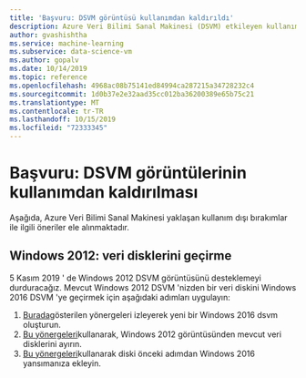 ```yaml
---
title: 'Başvuru: DSVM görüntüsü kullanımdan kaldırıldı'
description: Azure Veri Bilimi Sanal Makinesi (DSVM) etkileyen kullanım dışı bırakma ayrıntıları
author: gvashishtha
ms.service: machine-learning
ms.subservice: data-science-vm
ms.author: gopalv
ms.date: 10/14/2019
ms.topic: reference
ms.openlocfilehash: 4968ac08b75141ed84994ca287215a34728232c4
ms.sourcegitcommit: 1d0b37e2e32aad35cc012ba36200389e65b75c21
ms.translationtype: MT
ms.contentlocale: tr-TR
ms.lasthandoff: 10/15/2019
ms.locfileid: "72333345"
---
```

# <a name="reference-deprecation-of-dsvm-images"></a>Başvuru: DSVM görüntülerinin kullanımdan kaldırılması

Aşağıda, Azure Veri Bilimi Sanal Makinesi yaklaşan kullanım dışı bırakımlar ile ilgili öneriler ele alınmaktadır.

## <a name="windows-2012-migrating-data-disks"></a>Windows 2012: veri disklerini geçirme

5 Kasım 2019 ' de Windows 2012 DSVM görüntüsünü desteklemeyi durduracağız. Mevcut Windows 2012 DSVM 'nizden bir veri diskini Windows 2016 DSVM 'ye geçirmek için aşağıdaki adımları uygulayın:

1. [Burada](./provision-vm.md#create-your-dsvm)gösterilen yönergeleri izleyerek yeni bir Windows 2016 dsvm oluşturun.
1. [Bu yönergeleri](../../virtual-machines/windows/detach-disk.md)kullanarak, Windows 2012 görüntüsünden mevcut veri disklerini ayırın.
1. [Bu yönergeleri](../../virtual-machines/windows/attach-disk-ps.md#attach-an-existing-data-disk-to-a-vm)kullanarak diski önceki adımdan Windows 2016 yansımanıza ekleyin.
